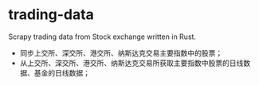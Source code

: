 # trading-data

Scrapy trading data from Stock exchange written in Rust.

- 同步上交所、深交所、港交所、纳斯达克交易主要指数中的股票；
- 从上交所、深交所、港交所、纳斯达克交易所获取主要指数中股票的日线数据、基金的日线数据；

